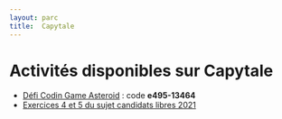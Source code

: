 ```yaml
---
layout: parc
title:  Capytale
---
```


# Activités disponibles sur Capytale


* [Défi Codin Game Asteroid](https://capytale2.ac-paris.fr) : code **e495-13464**
* [Exercices 4 et 5 du sujet candidats libres 2021](https://capytale2.ac-paris.fr/web/c-auth/list?returnto=/web/code/ef14-31369)

